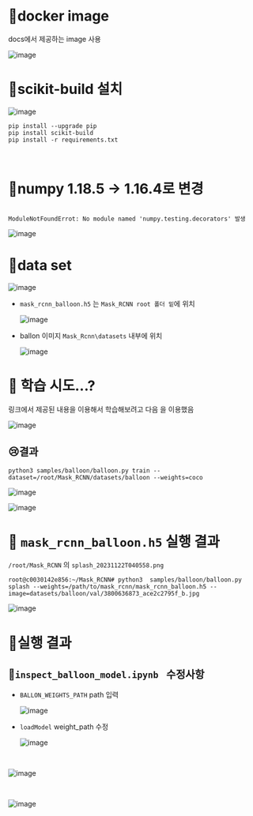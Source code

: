 
# 📌docker image
docs에서 제공하는 image 사용

![image](https://github.com/jookbooin/Mask_RCNN_docker/assets/94632156/70baff49-d462-435b-875a-eaf27ef22bc9)


# 📌scikit-build 설치 
![image](https://github.com/jookbooin/Mask_RCNN_docker/assets/94632156/a2925018-da35-4532-b3c6-c57b3e861f4d)

```
pip install --upgrade pip
pip install scikit-build
pip install -r requirements.txt
```

</br>

# 📌numpy 1.18.5 →  1.16.4로 변경
```

ModuleNotFoundErrot: No module named 'numpy.testing.decorators' 발생
```
![image](https://github.com/jookbooin/Mask_RCNN_docker/assets/94632156/12504ee9-3e4a-4bda-926a-09107ea2e7ec)

# 📌data set 
![image](https://github.com/jookbooin/Mask_RCNN_docker/assets/94632156/34e5aacf-fcbe-4ba9-b71e-0594102ee546)


* `mask_rcnn_balloon.h5` 는 `Mask_RCNN root 폴더 밑`에 위치
  
  ![image](https://github.com/jookbooin/Mask_RCNN_docker/assets/94632156/1ca055e4-1a47-4a53-998a-df89781f32de)

* ballon 이미지 `Mask_Rcnn\datasets` 내부에 위치
  
  ![image](https://github.com/jookbooin/Mask_RCNN_docker/assets/94632156/81c0eafd-d170-4ab9-a611-6cd1e25df3d2)


# 📌 학습 시도...?
링크에서 제공된 내용을 이용해서 학습해보려고 다음 을 이용했음 

![image](https://github.com/jookbooin/Mask_RCNN_docker/assets/94632156/f39b602a-b3ec-41a4-a41b-63394380df79)

## 😢결과 
```
python3 samples/balloon/balloon.py train --dataset=/root/Mask_RCNN/datasets/balloon --weights=coco
```

![image](https://github.com/jookbooin/Mask_RCNN_docker/assets/94632156/7b7940e7-915a-4a55-b0f2-fdfe572a59a7)

![image](https://github.com/jookbooin/Mask_RCNN_docker/assets/94632156/d72a5e0d-dae2-4a79-972a-9e22c271c2e9)




# 📌 `mask_rcnn_balloon.h5` 실행 결과 
`/root/Mask_RCNN` 의 `splash_20231122T040558.png` 
</br>
```
root@c0030142e856:~/Mask_RCNN# python3  samples/balloon/balloon.py splash --weights=/path/to/mask_rcnn/mask_rcnn_balloon.h5 --image=datasets/balloon/val/3800636873_ace2c2795f_b.jpg
```
![image](https://github.com/jookbooin/Mask_RCNN_docker/assets/94632156/bf3f41cd-d575-4759-a633-5d657f406bc5)

# 📌실행 결과


## 📘`inspect_balloon_model.ipynb ` 수정사항

* `BALLON_WEIGHTS_PATH` path 입력
  
  ![image](https://github.com/jookbooin/Mask_RCNN_docker/assets/94632156/d39f717b-ae8b-4ebd-bb62-b936ad6306bc)

* `loadModel` weight_path 수정
  
  ![image](https://github.com/jookbooin/Mask_RCNN_docker/assets/94632156/9395ea54-a2eb-44c9-8295-4dfd8c133e2a)


</br>

![image](https://github.com/jookbooin/Mask_RCNN_docker/assets/94632156/33567888-6c6e-427d-b5f1-65c3988eb787)

</br>

![image](https://github.com/jookbooin/Mask_RCNN_docker/assets/94632156/696a4f06-0514-44fe-87e9-1a3c6d0f63bc)


